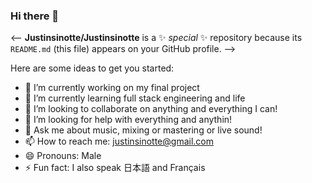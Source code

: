 ### Hi there 👋

<-- 
**Justinsinotte/Justinsinotte** is a ✨ _special_ ✨ repository because its `README.md` (this file) appears on your GitHub profile. 
-->

Here are some ideas to get you started:

- 🔭 I’m currently working on my final project
- 🌱 I’m currently learning full stack engineering and life
- 👯 I’m looking to collaborate on anything and everything I can!
- 🤔 I’m looking for help with everything and anythin!
- 💬 Ask me about music, mixing or mastering or live sound!
- 📫 How to reach me: justinsinotte@gmail.com
- 😄 Pronouns: Male
- ⚡ Fun fact: I also speak 日本語 and Français
